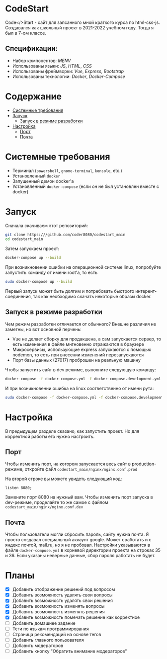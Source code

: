 # CodeStart

Code</>Start - сайт для запсанного мной краткого курса по html-css-js.
Создавался как школьный проект в 2021-2022 учебном году.
Тогда я был в 7-ом классе.

## Спецификации:

-   Набор компонентов: _MENV_
-   Использованы языки: _JS_, _HTML_, _CSS_
-   Использованы фреймворки: _Vue_, _Express_, _Bootstrap_
-   Использованы технологии: _Docker_, _Docker-Compose_

# Содержание

-   [Системные требования](#системные-требования)
-   [Запуск](#запуск)
    -   [Запуск в режиме разработки](#запуск-в-режиме-разработки)
-   [Настройка](#настройка)
    -   [Порт](#порт)
    -   [Почта](#почта)

# Системные требования

-   Терминал (`powershell`, `gnome-terminal`, `konsole`, etc.)
-   Установленный `docker`
-   Запущенный демон docker'а
-   Установленный `docker-compose` (если он не был установлен вместе с docker)

# Запуск

Сначала скачиваем этот репозиторий:

```bash
git clone https:///github.com/coder8080/codestart_main
cd codestart_main
```

Затем запускаем проект:

```bash
docker-compose up --build
```

При возникновении ошибки на операционной системе linux, попробуйте запустить команду от имени root'а,
то есть

```bash
sudo docker-compose up --build
```

Первый запуск может быть долгим и потребовать быстрого интерент-соединения, так как необходимо скачать
некоторые образы docker.

## Запуск в режиме разработки

Чем режим разработки отличается от обычного? Внешне различия не заметны, но вот основной перчень:

-   Vue не делает сборку для продакшена, а сам запускается сервер, то есть изменения в файле
    мнгновенно отражаются в браузере
-   Микросервисы, использующие express запускаются с помощью nodemon, то есть при внесении
    изменений перезапускаются
-   Порт базы данных (27017) проброшен на реальную машину

Чтобы запустить сайт в dev режиме, выполните следующую команду:

```bash
docker-compose -f docker-compose.yml -f docker-compose.development.yml up --build
```

И при возникновении ошибка на linux соответственно от имени рута:

```bash
sudo docker-compose -f docker-compose.yml -f docker-compose.development.yml up --build
```

# Настройка

В предыдущем разделе сказано, как запустить проект. Но для корректной работы его нужно настроить.

## Порт

Чтобы изменить порт, на котором запускается весь сайт в production-режиме, откройте файл `codestart_main/nginx/nginx.conf.prod`

На второй строке вы можете увидеть следующий код:

```
listen 8080;
```

Замените порт 8080 на нужный вам.
Чтобы изменить порт запуска в dev-режиме, проделайте то же самое с файлом `codestart_main/nginx/nginx.conf.dev`

## Почта

Чтобы пользователи могли сбросить пароль, сайту нужна почта. Я просто создавал специальный
аккаунт google. Может сработать и с яндекс почтой, mail.ru, но я не пробовал. Настройки указываются
в файле `docker-compose.yml` в корневой директории проекта на строках 35 и 36. Если указаны неверные данные, сбор пароля работать не будет.

# Планы

-   [x] Добавить отображение решений под вопросом
-   [x] Добавить возможность удалять свои вопросы
-   [x] Добавить возможность удалять свои решения
-   [x] Добавить возможность изменять вопросы
-   [x] Добавить возможность изменять решения
-   [x] Добавить возможность помечать решение как корректное
-   [ ] Добавить домашнее задание
-   [ ] Теги по языкам программирования
-   [ ] Страница рекомендаций на основе тегов
-   [ ] Добавить главного пользователя
-   [ ] Добавить модераторов
-   [ ] Добавить кнопку "Обратить внимание модераторов"
